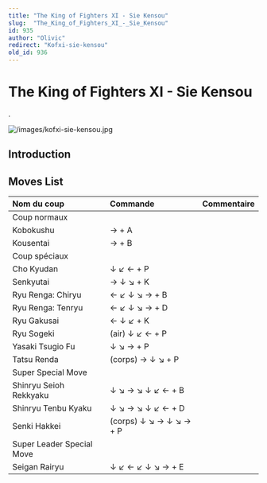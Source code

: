 ```yaml
---
title: "The King of Fighters XI - Sie Kensou"
slug:  "The_King_of_Fighters_XI_-_Sie_Kensou"
id: 935
author: "Olivic"
redirect: "Kofxi-sie-kensou"
old_id: 936
---
```


# The King of Fighters XI - Sie Kensou

.

![](/images/kofxi-sie-kensou.jpg "/images/kofxi-sie-kensou.jpg")

## Introduction

## Moves List

| Nom du coup               | Commande                | Commentaire |
|:--------------------------|:------------------------|:------------|
| Coup normaux              |                         |             |
| Kobokushu                 | → + A                   |             |
| Kousentai                 | → + B                   |             |
| Coup spéciaux             |                         |             |
| Cho Kyudan                | ↓ ↙ ← + P               |             |
| Senkyutai                 | → ↓ ↘ + K               |             |
| Ryu Renga: Chiryu         | ← ↙ ↓ ↘ → + B           |             |
| Ryu Renga: Tenryu         | ← ↙ ↓ ↘ → + D           |             |
| Ryu Gakusai               | ← ↓ ↙ + K               |             |
| Ryu Sogeki                | (air) ↓ ↙ ← + P         |             |
| Yasaki Tsugio Fu          | ↓ ↘ → + P               |             |
| Tatsu Renda               | (corps) → ↓ ↘ + P       |             |
| Super Special Move        |                         |             |
| Shinryu Seioh Rekkyaku    | ↓ ↘ → ↘ ↓ ↙ ← + B       |             |
| Shinryu Tenbu Kyaku       | ↓ ↘ → ↘ ↓ ↙ ← + D       |             |
| Senki Hakkei              | (corps) ↓ ↘ → ↓ ↘ → + P |             |
| Super Leader Special Move |                         |             |
| Seigan Rairyu             | ↓ ↙ ← ↙ ↓ ↘ → + E       |             |
